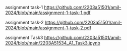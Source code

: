 assignment task-1 https://github.com/2203a51501/amil-2024/blob/main/assignment-1-task-1.pdf

assignment task-2 https://github.com/2203a51501/amil-2024/blob/main/assignment-1-task-2.pdf

assignment Task3 https://github.com/2203a51501/amil-2024/blob/main/2203A51534_A1_Task3.ipynb

